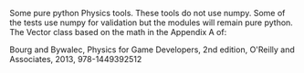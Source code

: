 Some pure python Physics tools. These tools do not use numpy.  Some of the tests use numpy for validation but the
modules will remain pure python.  The Vector class based on the math in the Appendix A of:

Bourg and Bywalec, Physics for Game Developers, 2nd edition, O'Reilly and Associates, 2013, 978-1449392512

